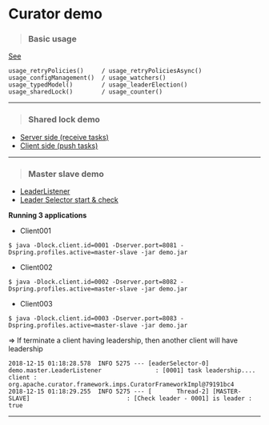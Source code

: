 # Curator demo  


> ### Basic usage  

<a href="src/test/java/demo/curator/CuratorBasicUsageTest.java">See</a>

```
usage_retryPolicies()     / usage_retryPoliciesAsync()
usage_configManagement()  / usage_watchers()
usage_typedModel()        / usage_leaderElection()
usage_sharedLock()        / usage_counter()  
```

---  

> ### Shared lock demo  

- <a href="src/main/java/demo/lock">Server side (receive tasks)</a>  
- <a href="src/test/java/demo/LockTaskPushTest.java">Client side (push tasks) </a>  

---  

> ### Master slave demo  

- <a href="src/main/java/demo/master/LeaderListener.java">LeaderListener</a>
- <a href="src/main/java/demo/master/MasterSlaveTaskController.java">Leader Selector start & check</a>

**Running 3 applications**  

- Client001  

```aidl
$ java -Dlock.client.id=0001 -Dserver.port=8081 -Dspring.profiles.active=master-slave -jar demo.jar
```

- Client002  

```aidl
$ java -Dlock.client.id=0002 -Dserver.port=8082 -Dspring.profiles.active=master-slave -jar demo.jar
```

- Client003  

```aidl
$ java -Dlock.client.id=0003 -Dserver.port=8083 -Dspring.profiles.active=master-slave -jar demo.jar
```   

=> If terminate a client having leadership, then another client will have leadership  

```
2018-12-15 01:18:28.578  INFO 5275 --- [eaderSelector-0] demo.master.LeaderListener               : [0001] task leadership.... client : org.apache.curator.framework.imps.CuratorFrameworkImpl@79191bc4
2018-12-15 01:18:29.255  INFO 5275 --- [       Thread-2] [MASTER-SLAVE]                           : [Check leader - 0001] is leader : true
```  

---
